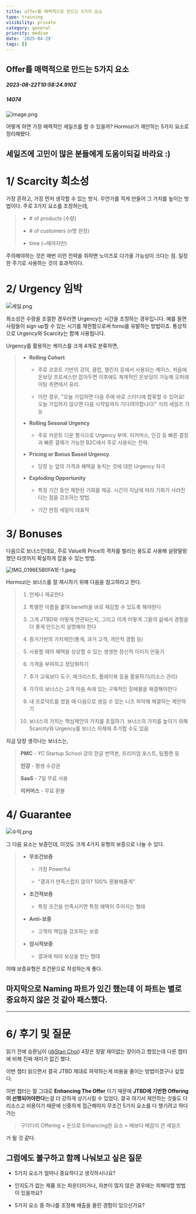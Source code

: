```yaml
---
title: offer를 매력적으로 만드는 5가지 요소
type: training
visibility: private
category: general
priority: medium
date: '2025-04-29'
tags: []
---
```

## Offer를 매력적으로 만드는 5가지 요소
##### 2023-08-22T10:58:24.910Z
##### 14074

<img src="https://media.disquiet.io/images/makerlog/1a09d133b46467ece665cee18e3225c696534a31c177dbc30c9042b8d6830e89" alt="image.png" title="image.png"><p class="leading-6 my-2 dark:text-[#eaeaec]">어떻게 하면 가장 매력적인 세일즈를 할 수 있을까? Hormozi가 제안하는 5가지 요소로 정리해봤다.</p><h2 class="font-medium leading-8 my-4 dark:text-white dark:text-[#eaeaec]">세일즈에 고민이 많은 분들에게 도움이되길 바라요 :)</h2><p class="leading-6 my-2 dark:text-[#eaeaec]"></p><h1 class="font-medium leading-8 my-4 dark:text-white dark:text-[#eaeaec]">1/ Scarcity 희소성</h1><p class="leading-6 my-2 dark:text-[#eaeaec]">가장 흔하고, 가장 먼저 생각할 수 있는 방식. 무언가를 적게 만들어 그 가치를 높이는 방법이다. 주로 3가지 요소를 조정하는데,</p><blockquote class="block px-4 p-1 my-2 m-0 border-l-2 bg-stone-100 border-stone-300 leading-5 rounded-r-md dark:bg-stone-700" spellcheck="false"><ul class="list-disc list-outside leading-loose my-3 pl-5 dark:text-[#eaeaec]"><li class="leading-normal m-0 p-0 dark:text-[#eaeaec]"><p class="leading-6 my-2 dark:text-[#eaeaec]"># of products (수량)</p></li><li class="leading-normal m-0 p-0 dark:text-[#eaeaec]"><p class="leading-6 my-2 dark:text-[#eaeaec]"># of customers (n명 한정)</p></li><li class="leading-normal m-0 p-0 dark:text-[#eaeaec]"><p class="leading-6 my-2 dark:text-[#eaeaec]">time (~때까지만)</p></li></ul></blockquote><p class="leading-6 my-2 dark:text-[#eaeaec]">주의해야하는 것은 매번 이런 전략을 취하면 노이즈로 다가올 가능성이 크다는 점. 일정한 주기로 사용하는 것이 효과적이다.</p><p class="leading-6 my-2 dark:text-[#eaeaec]"></p><h1 class="font-medium leading-8 my-4 dark:text-white dark:text-[#eaeaec]">2/ Urgency 임박</h1><img src="https://media.disquiet.io/images/makerlog/31b7eec7880916eb845105fb4656c01e6d04dc6e2f82b750d7a7948e314476fa" alt="세일.png" title="세일.png"><p class="leading-6 my-2 dark:text-[#eaeaec]">희소성은 수량을 조절한 경우라면 Urgency는 시간을 조정하는 경우입니다. 예를 들면 사람들이 sign up할 수 있는 시기를 제한함으로써 fomo를 유발하는 방법이죠. 통상적으로 Urgency와 Scarcity는 함께 사용됩니다.</p><p class="leading-6 my-2 dark:text-[#eaeaec]">Urgency를 활용하는 케이스를 크게 4개로 분류하면,</p><blockquote class="block px-4 p-1 my-2 m-0 border-l-2 bg-stone-100 border-stone-300 leading-5 rounded-r-md dark:bg-stone-700" spellcheck="false"><ul class="list-disc list-outside leading-loose my-3 pl-5 dark:text-[#eaeaec]"><li class="leading-normal m-0 p-0 dark:text-[#eaeaec]"><p class="leading-6 my-2 dark:text-[#eaeaec]"><strong>Rolling Cohort</strong></p><ul class="list-disc list-outside leading-loose my-3 pl-5 dark:text-[#eaeaec]"><li class="leading-normal m-0 p-0 dark:text-[#eaeaec]"><p class="leading-6 my-2 dark:text-[#eaeaec]">주로 코호트 기반의 강의, 클럽, 챌린지 등에서 사용되는 케이스. 처음에 온보딩 프로세스만 잡아두면 이후에도 체계적인 온보딩이 가능해 오퍼레이팅 측면에서 유리. </p></li><li class="leading-normal m-0 p-0 dark:text-[#eaeaec]"><p class="leading-6 my-2 dark:text-[#eaeaec]">이런 경우, "오늘 가입하면 다음 주에 바로 스터디에 합류할 수 있어요! 오늘 가입하지 않으면 다음 시작일까지 기다려야합니다!" 식의 세일즈 가능</p></li></ul></li><li class="leading-normal m-0 p-0 dark:text-[#eaeaec]"><p class="leading-6 my-2 dark:text-[#eaeaec]"><strong>Rolling Sesonal Urgency</strong></p><ul class="list-disc list-outside leading-loose my-3 pl-5 dark:text-[#eaeaec]"><li class="leading-normal m-0 p-0 dark:text-[#eaeaec]"><p class="leading-6 my-2 dark:text-[#eaeaec]">주로 카운트 다운 형식으로 Urgency 부여. 이커머스, 인강 등 빠른 결정과 빠른 결제가 가능한 B2C에서 주로 사용되는 전략.</p></li></ul></li><li class="leading-normal m-0 p-0 dark:text-[#eaeaec]"><p class="leading-6 my-2 dark:text-[#eaeaec]"><strong>Pricing or Bonus Based Urgency</strong></p><ul class="list-disc list-outside leading-loose my-3 pl-5 dark:text-[#eaeaec]"><li class="leading-normal m-0 p-0 dark:text-[#eaeaec]"><p class="leading-6 my-2 dark:text-[#eaeaec]">당장 눈 앞의 가격과 혜택을 놓치는 것에 대한 Urgency 자극</p></li></ul></li><li class="leading-normal m-0 p-0 dark:text-[#eaeaec]"><p class="leading-6 my-2 dark:text-[#eaeaec]"><strong>Exploding Opportunity</strong></p><ul class="list-disc list-outside leading-loose my-3 pl-5 dark:text-[#eaeaec]"><li class="leading-normal m-0 p-0 dark:text-[#eaeaec]"><p class="leading-6 my-2 dark:text-[#eaeaec]">특정 기간 동안 제한된 기회를 제공. 시간이 지남에 따라 기회가 사라진다는 점을 강조하는 방법.</p></li><li class="leading-normal m-0 p-0 dark:text-[#eaeaec]"><p class="leading-6 my-2 dark:text-[#eaeaec]">기간 한정 세일이 대표적</p></li></ul></li></ul></blockquote><p class="leading-6 my-2 dark:text-[#eaeaec]"></p><h1 class="font-medium leading-8 my-4 dark:text-white dark:text-[#eaeaec]">3/ Bonuses</h1><p class="leading-6 my-2 dark:text-[#eaeaec]">다음으로 보너스인데요, 주로 Value와 Price의 격차를 벌리는 용도로 사용해 살랑말랑 했던 타겟까지 확실하게 잡을 수 있는 방법.</p><img src="https://media.disquiet.io/images/makerlog/1c41dc516dbe142a075eb9aa9f4cdeb10c0fca7812c0e88d15451ed9eabdf218" alt="IMG_0196E5B0FA1E-1.jpeg" title="IMG_0196E5B0FA1E-1.jpeg"><p class="leading-6 my-2 dark:text-[#eaeaec]">Hormozi는 보너스를 잘 제시하기 위해 다음을 참고하라고 한다.</p><blockquote class="block px-4 p-1 my-2 m-0 border-l-2 bg-stone-100 border-stone-300 leading-5 rounded-r-md dark:bg-stone-700" spellcheck="false"><ol class="list-decimal list-outside leading-loose my-3 pl-5 dark:text-[#eaeaec]"><li class="leading-normal m-0 p-0 dark:text-[#eaeaec]"><p class="leading-6 my-2 dark:text-[#eaeaec]">언제나 제공한다</p></li><li class="leading-normal m-0 p-0 dark:text-[#eaeaec]"><p class="leading-6 my-2 dark:text-[#eaeaec]">특별한 이름을 붙여 benefit을 바로 체감할 수 있도록 해야한다</p></li><li class="leading-normal m-0 p-0 dark:text-[#eaeaec]"><p class="leading-6 my-2 dark:text-[#eaeaec]">그게 JTBD와 어떻게 연관되는지, 그리고 이게 어떻게 그들의 삶에서 경험을 더 좋게 만드는지 설명해야 한다</p></li><li class="leading-normal m-0 p-0 dark:text-[#eaeaec]"><p class="leading-6 my-2 dark:text-[#eaeaec]">증거기반의 가치제안(통계, 과거 고객, 개인적 경험 등)</p></li><li class="leading-normal m-0 p-0 dark:text-[#eaeaec]"><p class="leading-6 my-2 dark:text-[#eaeaec]">사용할 때의 혜택을 상상할 수 있는 생생한 정신적 이미지 만들기</p></li><li class="leading-normal m-0 p-0 dark:text-[#eaeaec]"><p class="leading-6 my-2 dark:text-[#eaeaec]">가격을 부여하고 정당화하기</p></li><li class="leading-normal m-0 p-0 dark:text-[#eaeaec]"><p class="leading-6 my-2 dark:text-[#eaeaec]">추가 교육보다 도구, 체크리스트, 플레이북 등을 활용하기(리소스 관리)</p></li><li class="leading-normal m-0 p-0 dark:text-[#eaeaec]"><p class="leading-6 my-2 dark:text-[#eaeaec]">각각의 보너스는 고객 마음 속에 있는 구체적인 장애물을 해결해야한다</p></li><li class="leading-normal m-0 p-0 dark:text-[#eaeaec]"><p class="leading-6 my-2 dark:text-[#eaeaec]">내 프로덕트를 썼을 때 다음으로 생길 수 있는 니즈 파악해 해결하는 제안하기</p></li><li class="leading-normal m-0 p-0 dark:text-[#eaeaec]"><p class="leading-6 my-2 dark:text-[#eaeaec]">보너스의 가치는 핵심제안의 가치를 초월하기. 보너스의 가치를 높이기 위해 Scarcity와 Urgency를 보너스 자체에 추가할 수도 있음</p></li></ol></blockquote><p class="leading-6 my-2 dark:text-[#eaeaec]">지금 당장 생각나는 보너스는,</p><blockquote class="block px-4 p-1 my-2 m-0 border-l-2 bg-stone-100 border-stone-300 leading-5 rounded-r-md dark:bg-stone-700" spellcheck="false"><p class="leading-6 my-2 dark:text-[#eaeaec]"><strong>PMC</strong> - YC Startup School 강의 한글 번역본, 프리미엄 포스트, 팀플랜 등</p><p class="leading-6 my-2 dark:text-[#eaeaec]"><strong>인강</strong> - 평생 수강권</p><p class="leading-6 my-2 dark:text-[#eaeaec]"><strong>SaaS</strong> - 7일 무료 사용</p><p class="leading-6 my-2 dark:text-[#eaeaec]"><strong>이커머스</strong> - 무료 환불</p></blockquote><p class="leading-6 my-2 dark:text-[#eaeaec]"></p><h1 class="font-medium leading-8 my-4 dark:text-white dark:text-[#eaeaec]">4/ Guarantee</h1><img src="https://media.disquiet.io/images/makerlog/3ec28abaf593afbf9cf16af21c28b5b94402a4d8fc2c976e135384b1df321ddf" alt="수익.png" title="수익.png"><p class="leading-6 my-2 dark:text-[#eaeaec]">그 다음 요소는 보증인데, 이것도 크게 4가지 유형의 보증으로 나눌 수 있다.</p><blockquote class="block px-4 p-1 my-2 m-0 border-l-2 bg-stone-100 border-stone-300 leading-5 rounded-r-md dark:bg-stone-700" spellcheck="false"><ul class="list-disc list-outside leading-loose my-3 pl-5 dark:text-[#eaeaec]"><li class="leading-normal m-0 p-0 dark:text-[#eaeaec]"><p class="leading-6 my-2 dark:text-[#eaeaec]"><strong>무조건보증</strong></p><ul class="list-disc list-outside leading-loose my-3 pl-5 dark:text-[#eaeaec]"><li class="leading-normal m-0 p-0 dark:text-[#eaeaec]"><p class="leading-6 my-2 dark:text-[#eaeaec]">가장 Powerful</p></li><li class="leading-normal m-0 p-0 dark:text-[#eaeaec]"><p class="leading-6 my-2 dark:text-[#eaeaec]">"결과가 만족스럽지 않아? 100% 환불해줄게"</p></li></ul></li><li class="leading-normal m-0 p-0 dark:text-[#eaeaec]"><p class="leading-6 my-2 dark:text-[#eaeaec]"><strong>조건적보증</strong></p><ul class="list-disc list-outside leading-loose my-3 pl-5 dark:text-[#eaeaec]"><li class="leading-normal m-0 p-0 dark:text-[#eaeaec]"><p class="leading-6 my-2 dark:text-[#eaeaec]">특정 조건을 만족시키면 특정 혜택이 주어지는 형태</p></li></ul></li><li class="leading-normal m-0 p-0 dark:text-[#eaeaec]"><p class="leading-6 my-2 dark:text-[#eaeaec]"><strong>Anti-보증</strong></p><ul class="list-disc list-outside leading-loose my-3 pl-5 dark:text-[#eaeaec]"><li class="leading-normal m-0 p-0 dark:text-[#eaeaec]"><p class="leading-6 my-2 dark:text-[#eaeaec]">고객의 책임을 강조하는 보증</p></li></ul></li><li class="leading-normal m-0 p-0 dark:text-[#eaeaec]"><p class="leading-6 my-2 dark:text-[#eaeaec]"><strong>암시적보증</strong></p><ul class="list-disc list-outside leading-loose my-3 pl-5 dark:text-[#eaeaec]"><li class="leading-normal m-0 p-0 dark:text-[#eaeaec]"><p class="leading-6 my-2 dark:text-[#eaeaec]">결과에 따라 보상을 받는 형태</p></li></ul></li></ul></blockquote><p class="leading-6 my-2 dark:text-[#eaeaec]">이때 보증유형은 조건문으로 작성하는게 좋다.</p><h2 class="font-medium leading-8 my-4 dark:text-white dark:text-[#eaeaec]">마지막으로 Naming 파트가 있긴 했는데 이 파트는 별로 중요하지 않은 것 같아 패스했다.</h2><hr class="my-4 border-none bg-gray-300 h-[1px]"><p class="leading-6 my-2 dark:text-[#eaeaec]"></p><h1 class="font-medium leading-8 my-4 dark:text-white dark:text-[#eaeaec]">6/ 후기 및 질문</h1><p class="leading-6 my-2 dark:text-[#eaeaec]">읽기 전에 승환님이 (<a data-type="mention" target="_blank" rel="noopener noreferrer nofollow" class="text-blue-500 hover:text-blue-300 transition-colors cursor-pointer no-underline" data-id="15577" data-username="shchoi22" href="/@shchoi22" data-display_name="Stan Choi">@Stan Choi</a>) 4장은 정말 재미없는 장이라고 했었는데 다른 챕터에 비해 진짜 재미가 없긴 했다.</p><p class="leading-6 my-2 dark:text-[#eaeaec]">이번 챕터 읽으면서 결국 JTBD 제대로 파악하는게 비용을 줄이는 방법이겠구나 싶었다.</p><p class="leading-6 my-2 dark:text-[#eaeaec]">이번 챕터는 말 그대로 <strong>Enhancing The Offer</strong> 이기 때문에 <strong>JTBD에 기반한 Offering이 선행되어야한다</strong>는걸 더 강하게 상기시킬 수 있었다. 결국 여기서 제안하는 것들도 다 리소스고 비용이기 때문에 신중하게 접근해야지 무조건 5가지 요소를 다 챙기려고 하다가는</p><blockquote class="block px-4 p-1 my-2 m-0 border-l-2 bg-stone-100 border-stone-300 leading-5 rounded-r-md dark:bg-stone-700" spellcheck="false"><p class="leading-6 my-2 dark:text-[#eaeaec]">구닥다리 Offering + 돈으로 Enhancing한 요소 = 배보다 배꼽이 큰 세일즈</p></blockquote><p class="leading-6 my-2 dark:text-[#eaeaec]">가 될 것 같다.</p><p class="leading-6 my-2 dark:text-[#eaeaec]"></p><h2 class="font-medium leading-8 my-4 dark:text-white dark:text-[#eaeaec]">그럼에도 불구하고 함께 나눠보고 싶은 질문</h2><ul class="list-disc list-outside leading-loose my-3 pl-5 dark:text-[#eaeaec]"><li class="leading-normal m-0 p-0 dark:text-[#eaeaec]"><p class="leading-6 my-2 dark:text-[#eaeaec]">5가지 요소가 얼마나 중요하다고 생각하시나요?</p></li><li class="leading-normal m-0 p-0 dark:text-[#eaeaec]"><p class="leading-6 my-2 dark:text-[#eaeaec]">인지도가 없는 제품 또는 파운더이거나, 자본이 많지 않은 경우에는 피해야할 방법이 있을까요?</p></li><li class="leading-normal m-0 p-0 dark:text-[#eaeaec]"><p class="leading-6 my-2 dark:text-[#eaeaec]">5가지 요소 중 하나를 조정해 매출을 올린 경험이 있으신가요?</p></li></ul>
